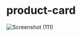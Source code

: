 # product-card
![Screenshot (111)](https://github.com/shivam66151/product-card-using-css/blob/main/Images/Screenshot%20(126).png)



